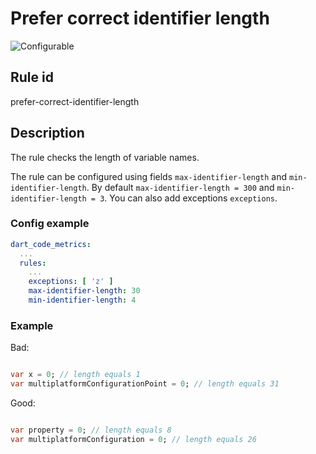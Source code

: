 # Prefer correct identifier length

![Configurable](https://img.shields.io/badge/-configurable-informational)

## Rule id

prefer-correct-identifier-length

## Description

The rule checks the length of variable names.

The rule can be configured using fields `max-identifier-length` and `min-identifier-length`. By
default `max-identifier-length = 300` and `min-identifier-length = 3`. You can also add
exceptions `exceptions`.

### Config example

```yaml
dart_code_metrics:
  ...
  rules:
    ...
    exceptions: [ 'z' ]
    max-identifier-length: 30
    min-identifier-length: 4
```

### Example

Bad:

```dart

var x = 0; // length equals 1
var multiplatformConfigurationPoint = 0; // length equals 31
```

Good:

```dart

var property = 0; // length equals 8
var multiplatformConfiguration = 0; // length equals 26
```